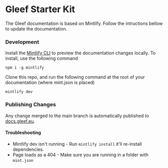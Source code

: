 # Gleef Starter Kit

The Gleef documentation is based on Mintlify.
Follow the intructions bellow to update the documentation.

### Development

Install the [Mintlify CLI](https://www.npmjs.com/package/mintlify) to preview the documentation changes locally. To install, use the following command

```
npm i -g mintlify
```

Clone this repo, and run the following command at the root of your documentation (where mint.json is placed)

```
mintlify dev
```

### Publishing Changes

Any change merged to the main branch is automatically published to [docs.gleef.eu](https://docs.gleef.ey).

#### Troubleshooting

- Mintlify dev isn't running - Run `mintlify install` it'll re-install dependencies.
- Page loads as a 404 - Make sure you are running in a folder with `mint.json`
